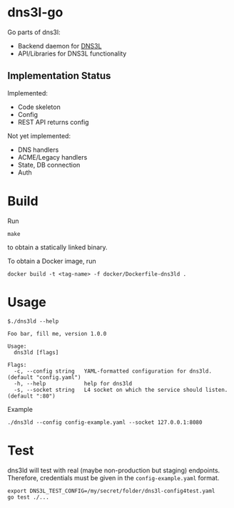 # dns3l-go

Go parts of dns3l:
- Backend daemon for [DNS3L](https://github.com/dta4/dns3l)
- API/Libraries for DNS3L functionality

## Implementation Status

Implemented:

- Code skeleton
- Config
- REST API returns config

Not yet implemented:

- DNS handlers
- ACME/Legacy handlers
- State, DB connection
- Auth

# Build

Run

```
make
```

to obtain a statically linked binary.

To obtain a Docker image, run

```
docker build -t <tag-name> -f docker/Dockerfile-dns3ld .
```

# Usage

```
$./dns3ld --help

Foo bar, fill me, version 1.0.0

Usage:
  dns3ld [flags]

Flags:
  -c, --config string   YAML-formatted configuration for dns3ld. (default "config.yaml")
  -h, --help            help for dns3ld
  -s, --socket string   L4 socket on which the service should listen. (default ":80")
```

Example

```
./dns3ld --config config-example.yaml --socket 127.0.0.1:8080
```

# Test

dns3ld will test with real (maybe non-production but staging) endpoints.
Therefore, credentials must be given in the `config-example.yaml` format.

```
export DNS3L_TEST_CONFIG=/my/secret/folder/dns3l-config4test.yaml
go test ./...
```
